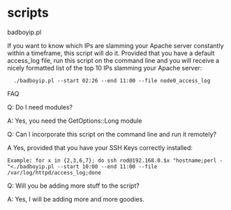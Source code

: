 # scripts

badboyip.pl

If you want to know which IPs are slamming your Apache server constantly within a timeframe, this script will do it.
Provided that you have a default access_log file, run this script on the command line and you will receive a nicely formatted list of the top 10 IPs slamming your Apache server:

      ./badboyip.pl --start 02:26 --end 11:00 --file node0_access_log


FAQ

Q: Do I need modules?

A: Yes, you need the GetOptions::Long module

Q: Can I incorporate this script on the command line and run it remotely?

A Yes, provided that you have your SSH Keys correctly installed:

    Example: for x in {2,3,6,7}; do ssh rod@192.168.0.$x "hostname;perl - "<./badboyip.pl --start 10:00 --end 11:00 --file /var/log/httpd/access_log;done

Q: Will you be adding more stuff to the script?

A: Yes, I will be adding more and more goodies.


